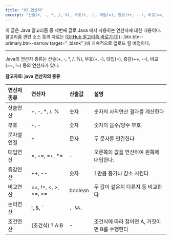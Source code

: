 ```yaml
---
title: "03.연산자"
excerpt: "산술(+, -, *, /, %), 부호(+, -), 대입(=), 증감(++, --), 비교(==, !=) 등의 연산자에 대한 설명 "
---
```


이 글은 Java 알고리즘 중 세번째 글로 Java 에서 사용하는 연산자에 대한 내용이다.  
알고리즘 관련 소스 등의 자료는
[[GitHub 알고리즘 바로가기]](https://github.com/onda2me/algorithm){: .btn.btn--primary.btn--narrow target="_blank" }에 지속적으로 업로드 할 예정이다.

---
Java의 연산자 종류는 
산술(+, -, *, /, %), 부호(+, -), 대입(=), 증감(++, --), 비교(==, !=) 등의 연산자가 있다.

**참고자료: java 연산자의 종류**


|  연산자 종류 |  연산자 |  산출값 | 설명 |
| :---- | :---- | :---- | :---- |
| 산술연산 | +, -, *, /, % | 숫자 | 숫자의 사칙연산 결과를 계산한다 |
| 부호 | +, - | 숫자 | 숫자의 음수/양수 부호 |
| 문자열 연결 | + | 문자 | 두 문자를 연결한다 |
| 대입연산 |=, +=, =+, *= | - | 오른쪽의 값을 연산하여 왼쪽에 대입한다. |
| 증감연산 | ++, -- | 숫자 | 1만큼 증가나 감소 시킨다 |
| 비교연산 | ==, !=, <, >, <=, >= | boolean | 두 값이 같은지 다른지 등 비교한다 |
| 논리연산 | !, &, `|`, &&, `||` | boolean | 논리적 NOT, AND, OR 연산한다 |
| 조건연산 | (조건식) ? A:B | - | 조건식에 따라 참이면 A, 거짓이면 B를 수행한다 |




